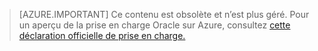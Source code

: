 > [AZURE.IMPORTANT]  Ce contenu est obsolète et n’est plus géré. Pour un aperçu de la prise en charge Oracle sur Azure, consultez [cette déclaration officielle de prise en charge.](http://www.oracle.com/technetwork/topics/cloud/faq-1963009.html#support)

<!---HONumber=AcomDC_0601_2016-->